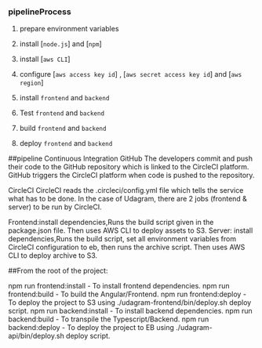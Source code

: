 ### pipelineProcess

1. prepare environment variables

2. install [`node.js`] and [`npm`]

3. install [`aws CLI`]

4. configure [`aws access key id`] , [`aws secret access key id`] and [`aws region`]

5. install `frontend` and `backend`

6. Test `frontend` and `backend`

7. build `frontend` and `backend`

8. deploy `frontend` and `backend`

##pipeline
Continuous Integration GitHub The developers commit and push their code to the GitHub repository which is linked to the CircleCI platform. GitHub triggers the CircleCI platform when code is pushed to the repository.

CircleCI CircleCI reads the .circleci/config.yml file which tells the service what has to be done. In the case of Udagram, there are 2 jobs (frontend & server) to be run by CircleCI.

Frontend:install dependencies,Runs the build script given in the package.json file. Then uses AWS CLI to deploy assets to S3. Server: install dependencies,Runs the build script, set all environment variables from CircleCI configuration to eb, then runs the archive script. Then uses AWS CLI to deploy archive to S3.

##From the root of the project:

npm run frontend:install - To install frontend dependencies.
npm run frontend:build - To build the Angular/Frontend.
npm run frontend:deploy - To deploy the project to S3 using ./udagram-frontend/bin/deploy.sh deploy script.
npm run backend:install - To install backend dependencies.
npm run backend:build - To transpile the Typescript/Backend.
npm run backend:deploy - To deploy the project to EB using ./udagram-api/bin/deploy.sh deploy script.
